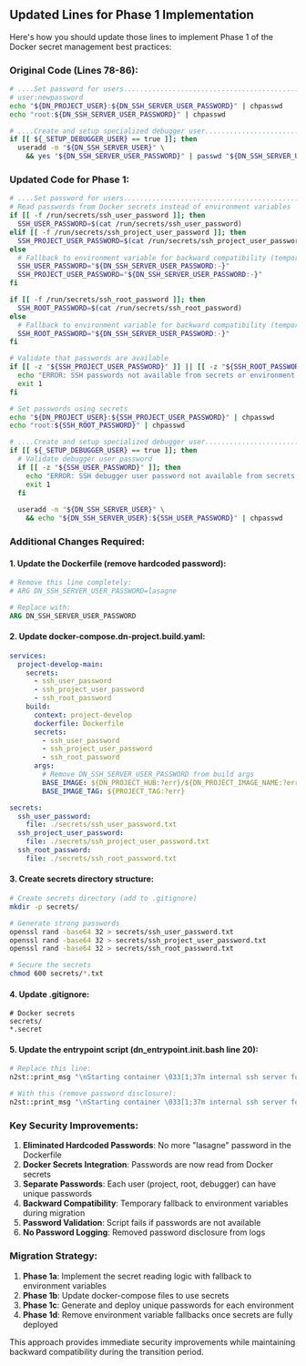 ## Updated Lines for Phase 1 Implementation

Here's how you should update those lines to implement Phase 1 of the Docker secret management best practices:

### Original Code (Lines 78-86):
```bash
# ....Set password for users.......................................................................
# user:newpassword
echo "${DN_PROJECT_USER}:${DN_SSH_SERVER_USER_PASSWORD}" | chpasswd
echo "root:${DN_SSH_SERVER_USER_PASSWORD}" | chpasswd

# ....Create and setup specialized debugger user.................................................
if [[ ${_SETUP_DEBUGGER_USER} == true ]]; then
  useradd -m "${DN_SSH_SERVER_USER}" \
    && yes "${DN_SSH_SERVER_USER_PASSWORD}" | passwd "${DN_SSH_SERVER_USER}"
```

### Updated Code for Phase 1:
```bash
# ....Set password for users.......................................................................
# Read passwords from Docker secrets instead of environment variables
if [[ -f /run/secrets/ssh_user_password ]]; then
  SSH_USER_PASSWORD=$(cat /run/secrets/ssh_user_password)
elif [[ -f /run/secrets/ssh_project_user_password ]]; then
  SSH_PROJECT_USER_PASSWORD=$(cat /run/secrets/ssh_project_user_password)
else
  # Fallback to environment variable for backward compatibility (temporary)
  SSH_USER_PASSWORD="${DN_SSH_SERVER_USER_PASSWORD:-}"
  SSH_PROJECT_USER_PASSWORD="${DN_SSH_SERVER_USER_PASSWORD:-}"
fi

if [[ -f /run/secrets/ssh_root_password ]]; then
  SSH_ROOT_PASSWORD=$(cat /run/secrets/ssh_root_password)
else
  # Fallback to environment variable for backward compatibility (temporary)
  SSH_ROOT_PASSWORD="${DN_SSH_SERVER_USER_PASSWORD:-}"
fi

# Validate that passwords are available
if [[ -z "${SSH_PROJECT_USER_PASSWORD}" ]] || [[ -z "${SSH_ROOT_PASSWORD}" ]]; then
  echo "ERROR: SSH passwords not available from secrets or environment variables" >&2
  exit 1
fi

# Set passwords using secrets
echo "${DN_PROJECT_USER}:${SSH_PROJECT_USER_PASSWORD}" | chpasswd
echo "root:${SSH_ROOT_PASSWORD}" | chpasswd

# ....Create and setup specialized debugger user.................................................
if [[ ${_SETUP_DEBUGGER_USER} == true ]]; then
  # Validate debugger user password
  if [[ -z "${SSH_USER_PASSWORD}" ]]; then
    echo "ERROR: SSH debugger user password not available from secrets or environment variables" >&2
    exit 1
  fi
  
  useradd -m "${DN_SSH_SERVER_USER}" \
    && echo "${DN_SSH_SERVER_USER}:${SSH_USER_PASSWORD}" | chpasswd
```

### Additional Changes Required:

#### 1. Update the Dockerfile (remove hardcoded password):
```dockerfile
# Remove this line completely:
# ARG DN_SSH_SERVER_USER_PASSWORD=lasagne

# Replace with:
ARG DN_SSH_SERVER_USER_PASSWORD
```

#### 2. Update docker-compose.dn-project.build.yaml:
```yaml
services:
  project-develop-main:
    secrets:
      - ssh_user_password
      - ssh_project_user_password  
      - ssh_root_password
    build:
      context: project-develop
      dockerfile: Dockerfile
      secrets:
        - ssh_user_password
        - ssh_project_user_password
        - ssh_root_password
      args:
        # Remove DN_SSH_SERVER_USER_PASSWORD from build args
        BASE_IMAGE: ${DN_PROJECT_HUB:?err}/${DN_PROJECT_IMAGE_NAME:?err}-core
        BASE_IMAGE_TAG: ${PROJECT_TAG:?err}

secrets:
  ssh_user_password:
    file: ./secrets/ssh_user_password.txt
  ssh_project_user_password:
    file: ./secrets/ssh_project_user_password.txt
  ssh_root_password:
    file: ./secrets/ssh_root_password.txt
```

#### 3. Create secrets directory structure:
```bash
# Create secrets directory (add to .gitignore)
mkdir -p secrets/

# Generate strong passwords
openssl rand -base64 32 > secrets/ssh_user_password.txt
openssl rand -base64 32 > secrets/ssh_project_user_password.txt  
openssl rand -base64 32 > secrets/ssh_root_password.txt

# Secure the secrets
chmod 600 secrets/*.txt
```

#### 4. Update .gitignore:
```gitignore
# Docker secrets
secrets/
*.secret
```

#### 5. Update the entrypoint script (dn_entrypoint.init.bash line 20):
```bash
# Replace this line:
n2st::print_msg "\nStarting container \033[1;37m internal ssh server for IDE remote development workflow on port ${DN_SSH_SERVER_PORT}\033[0m with \033[1;37m user ${DN_SSH_SERVER_USER}\033[0m (default pass: lasagne)"

# With this (remove password disclosure):
n2st::print_msg "\nStarting container \033[1;37m internal ssh server for IDE remote development workflow on port ${DN_SSH_SERVER_PORT}\033[0m with \033[1;37m user ${DN_SSH_SERVER_USER}\033[0m"
```

### Key Security Improvements:

1. **Eliminated Hardcoded Passwords**: No more "lasagne" password in the Dockerfile
2. **Docker Secrets Integration**: Passwords are now read from Docker secrets
3. **Separate Passwords**: Each user (project, root, debugger) can have unique passwords
4. **Backward Compatibility**: Temporary fallback to environment variables during migration
5. **Password Validation**: Script fails if passwords are not available
6. **No Password Logging**: Removed password disclosure from logs

### Migration Strategy:

1. **Phase 1a**: Implement the secret reading logic with fallback to environment variables
2. **Phase 1b**: Update docker-compose files to use secrets
3. **Phase 1c**: Generate and deploy unique passwords for each environment
4. **Phase 1d**: Remove environment variable fallbacks once secrets are fully deployed

This approach provides immediate security improvements while maintaining backward compatibility during the transition period.